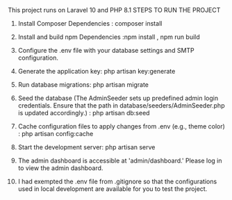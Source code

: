 This project runs on Laravel 10 and PHP 8.1 STEPS TO RUN THE PROJECT

1. Install Composer Dependencies : composer install

2. Install and build npm Dependencies :npm install , npm run build

3. Configure the .env file with your database settings and SMTP configuration.

4. Generate the application key: php artisan key:generate

5. Run database migrations: php artisan migrate

6. Seed the database (The AdminSeeder sets up predefined admin login credentials. Ensure that the path in database/seeders/AdminSeeder.php is updated accordingly.) : 
   php artisan db:seed

7. Cache configuration files to apply changes from .env (e.g., theme color) : php artisan config:cache 

8. Start the development server: php artisan serve

9. The admin dashboard is accessible at 'admin/dashboard.' Please log in to view the admin dashboard.

10. I had exempted the .env file from .gitignore so that the configurations used in local development are available for you to test the project.
